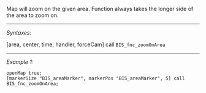 Map will zoom on the given area. Function always takes the longer side of the area to zoom on.


---
*Syntaxes:*

[area, center, time, handler, forceCam] call `BIS_fnc_zoomOnArea`

---
*Example 1:*

```sqf
openMap true;
[markerSize "BIS_areaMarker", markerPos "BIS_areaMarker", 5] call BIS_fnc_zoomOnArea;
```